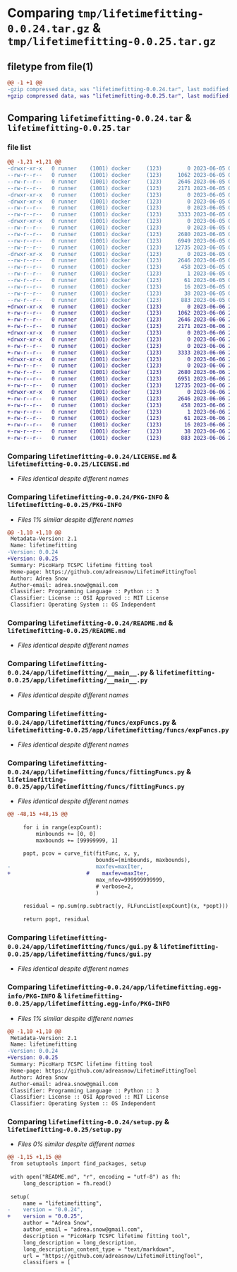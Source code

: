 # Comparing `tmp/lifetimefitting-0.0.24.tar.gz` & `tmp/lifetimefitting-0.0.25.tar.gz`

## filetype from file(1)

```diff
@@ -1 +1 @@
-gzip compressed data, was "lifetimefitting-0.0.24.tar", last modified: Mon Jun  5 06:06:22 2023, max compression
+gzip compressed data, was "lifetimefitting-0.0.25.tar", last modified: Tue Jun  6 23:42:51 2023, max compression
```

## Comparing `lifetimefitting-0.0.24.tar` & `lifetimefitting-0.0.25.tar`

### file list

```diff
@@ -1,21 +1,21 @@
-drwxr-xr-x   0 runner    (1001) docker     (123)        0 2023-06-05 06:06:22.080037 lifetimefitting-0.0.24/
--rw-r--r--   0 runner    (1001) docker     (123)     1062 2023-06-05 06:06:09.000000 lifetimefitting-0.0.24/LICENSE.md
--rw-r--r--   0 runner    (1001) docker     (123)     2646 2023-06-05 06:06:22.080037 lifetimefitting-0.0.24/PKG-INFO
--rw-r--r--   0 runner    (1001) docker     (123)     2171 2023-06-05 06:06:09.000000 lifetimefitting-0.0.24/README.md
-drwxr-xr-x   0 runner    (1001) docker     (123)        0 2023-06-05 06:06:22.076037 lifetimefitting-0.0.24/app/
-drwxr-xr-x   0 runner    (1001) docker     (123)        0 2023-06-05 06:06:22.076037 lifetimefitting-0.0.24/app/lifetimefitting/
--rw-r--r--   0 runner    (1001) docker     (123)        0 2023-06-05 06:06:09.000000 lifetimefitting-0.0.24/app/lifetimefitting/__init__.py
--rw-r--r--   0 runner    (1001) docker     (123)     3333 2023-06-05 06:06:09.000000 lifetimefitting-0.0.24/app/lifetimefitting/__main__.py
-drwxr-xr-x   0 runner    (1001) docker     (123)        0 2023-06-05 06:06:22.080037 lifetimefitting-0.0.24/app/lifetimefitting/funcs/
--rw-r--r--   0 runner    (1001) docker     (123)        0 2023-06-05 06:06:09.000000 lifetimefitting-0.0.24/app/lifetimefitting/funcs/__init__.py
--rw-r--r--   0 runner    (1001) docker     (123)     2680 2023-06-05 06:06:09.000000 lifetimefitting-0.0.24/app/lifetimefitting/funcs/expFuncs.py
--rw-r--r--   0 runner    (1001) docker     (123)     6949 2023-06-05 06:06:09.000000 lifetimefitting-0.0.24/app/lifetimefitting/funcs/fittingFuncs.py
--rw-r--r--   0 runner    (1001) docker     (123)    12735 2023-06-05 06:06:09.000000 lifetimefitting-0.0.24/app/lifetimefitting/funcs/gui.py
-drwxr-xr-x   0 runner    (1001) docker     (123)        0 2023-06-05 06:06:22.080037 lifetimefitting-0.0.24/app/lifetimefitting.egg-info/
--rw-r--r--   0 runner    (1001) docker     (123)     2646 2023-06-05 06:06:22.000000 lifetimefitting-0.0.24/app/lifetimefitting.egg-info/PKG-INFO
--rw-r--r--   0 runner    (1001) docker     (123)      458 2023-06-05 06:06:22.000000 lifetimefitting-0.0.24/app/lifetimefitting.egg-info/SOURCES.txt
--rw-r--r--   0 runner    (1001) docker     (123)        1 2023-06-05 06:06:22.000000 lifetimefitting-0.0.24/app/lifetimefitting.egg-info/dependency_links.txt
--rw-r--r--   0 runner    (1001) docker     (123)       61 2023-06-05 06:06:22.000000 lifetimefitting-0.0.24/app/lifetimefitting.egg-info/requires.txt
--rw-r--r--   0 runner    (1001) docker     (123)       16 2023-06-05 06:06:22.000000 lifetimefitting-0.0.24/app/lifetimefitting.egg-info/top_level.txt
--rw-r--r--   0 runner    (1001) docker     (123)       38 2023-06-05 06:06:22.080037 lifetimefitting-0.0.24/setup.cfg
--rw-r--r--   0 runner    (1001) docker     (123)      883 2023-06-05 06:06:09.000000 lifetimefitting-0.0.24/setup.py
+drwxr-xr-x   0 runner    (1001) docker     (123)        0 2023-06-06 23:42:51.761957 lifetimefitting-0.0.25/
+-rw-r--r--   0 runner    (1001) docker     (123)     1062 2023-06-06 23:42:39.000000 lifetimefitting-0.0.25/LICENSE.md
+-rw-r--r--   0 runner    (1001) docker     (123)     2646 2023-06-06 23:42:51.761957 lifetimefitting-0.0.25/PKG-INFO
+-rw-r--r--   0 runner    (1001) docker     (123)     2171 2023-06-06 23:42:39.000000 lifetimefitting-0.0.25/README.md
+drwxr-xr-x   0 runner    (1001) docker     (123)        0 2023-06-06 23:42:51.757957 lifetimefitting-0.0.25/app/
+drwxr-xr-x   0 runner    (1001) docker     (123)        0 2023-06-06 23:42:51.757957 lifetimefitting-0.0.25/app/lifetimefitting/
+-rw-r--r--   0 runner    (1001) docker     (123)        0 2023-06-06 23:42:39.000000 lifetimefitting-0.0.25/app/lifetimefitting/__init__.py
+-rw-r--r--   0 runner    (1001) docker     (123)     3333 2023-06-06 23:42:39.000000 lifetimefitting-0.0.25/app/lifetimefitting/__main__.py
+drwxr-xr-x   0 runner    (1001) docker     (123)        0 2023-06-06 23:42:51.761957 lifetimefitting-0.0.25/app/lifetimefitting/funcs/
+-rw-r--r--   0 runner    (1001) docker     (123)        0 2023-06-06 23:42:39.000000 lifetimefitting-0.0.25/app/lifetimefitting/funcs/__init__.py
+-rw-r--r--   0 runner    (1001) docker     (123)     2680 2023-06-06 23:42:39.000000 lifetimefitting-0.0.25/app/lifetimefitting/funcs/expFuncs.py
+-rw-r--r--   0 runner    (1001) docker     (123)     6951 2023-06-06 23:42:39.000000 lifetimefitting-0.0.25/app/lifetimefitting/funcs/fittingFuncs.py
+-rw-r--r--   0 runner    (1001) docker     (123)    12735 2023-06-06 23:42:39.000000 lifetimefitting-0.0.25/app/lifetimefitting/funcs/gui.py
+drwxr-xr-x   0 runner    (1001) docker     (123)        0 2023-06-06 23:42:51.761957 lifetimefitting-0.0.25/app/lifetimefitting.egg-info/
+-rw-r--r--   0 runner    (1001) docker     (123)     2646 2023-06-06 23:42:51.000000 lifetimefitting-0.0.25/app/lifetimefitting.egg-info/PKG-INFO
+-rw-r--r--   0 runner    (1001) docker     (123)      458 2023-06-06 23:42:51.000000 lifetimefitting-0.0.25/app/lifetimefitting.egg-info/SOURCES.txt
+-rw-r--r--   0 runner    (1001) docker     (123)        1 2023-06-06 23:42:51.000000 lifetimefitting-0.0.25/app/lifetimefitting.egg-info/dependency_links.txt
+-rw-r--r--   0 runner    (1001) docker     (123)       61 2023-06-06 23:42:51.000000 lifetimefitting-0.0.25/app/lifetimefitting.egg-info/requires.txt
+-rw-r--r--   0 runner    (1001) docker     (123)       16 2023-06-06 23:42:51.000000 lifetimefitting-0.0.25/app/lifetimefitting.egg-info/top_level.txt
+-rw-r--r--   0 runner    (1001) docker     (123)       38 2023-06-06 23:42:51.761957 lifetimefitting-0.0.25/setup.cfg
+-rw-r--r--   0 runner    (1001) docker     (123)      883 2023-06-06 23:42:39.000000 lifetimefitting-0.0.25/setup.py
```

### Comparing `lifetimefitting-0.0.24/LICENSE.md` & `lifetimefitting-0.0.25/LICENSE.md`

 * *Files identical despite different names*

### Comparing `lifetimefitting-0.0.24/PKG-INFO` & `lifetimefitting-0.0.25/PKG-INFO`

 * *Files 1% similar despite different names*

```diff
@@ -1,10 +1,10 @@
 Metadata-Version: 2.1
 Name: lifetimefitting
-Version: 0.0.24
+Version: 0.0.25
 Summary: PicoHarp TCSPC lifetime fitting tool
 Home-page: https://github.com/adreasnow/LifetimeFittingTool
 Author: Adrea Snow
 Author-email: adrea.snow@gmail.com
 Classifier: Programming Language :: Python :: 3
 Classifier: License :: OSI Approved :: MIT License
 Classifier: Operating System :: OS Independent
```

### Comparing `lifetimefitting-0.0.24/README.md` & `lifetimefitting-0.0.25/README.md`

 * *Files identical despite different names*

### Comparing `lifetimefitting-0.0.24/app/lifetimefitting/__main__.py` & `lifetimefitting-0.0.25/app/lifetimefitting/__main__.py`

 * *Files identical despite different names*

### Comparing `lifetimefitting-0.0.24/app/lifetimefitting/funcs/expFuncs.py` & `lifetimefitting-0.0.25/app/lifetimefitting/funcs/expFuncs.py`

 * *Files identical despite different names*

### Comparing `lifetimefitting-0.0.24/app/lifetimefitting/funcs/fittingFuncs.py` & `lifetimefitting-0.0.25/app/lifetimefitting/funcs/fittingFuncs.py`

 * *Files identical despite different names*

```diff
@@ -48,15 +48,15 @@
 
     for i in range(expCount):
         minbounds += [0, 0]
         maxbounds += [99999999, 1]
 
     popt, pcov = curve_fit(fitFunc, x, y,
                            bounds=(minbounds, maxbounds),
-                           maxfev=maxIter,
+                        #    maxfev=maxIter,
                            max_nfev=999999999999,
                            # verbose=2,
                            )
 
     residual = np.sum(np.subtract(y, FLFuncList[expCount](x, *popt)))
 
     return popt, residual
```

### Comparing `lifetimefitting-0.0.24/app/lifetimefitting/funcs/gui.py` & `lifetimefitting-0.0.25/app/lifetimefitting/funcs/gui.py`

 * *Files identical despite different names*

### Comparing `lifetimefitting-0.0.24/app/lifetimefitting.egg-info/PKG-INFO` & `lifetimefitting-0.0.25/app/lifetimefitting.egg-info/PKG-INFO`

 * *Files 1% similar despite different names*

```diff
@@ -1,10 +1,10 @@
 Metadata-Version: 2.1
 Name: lifetimefitting
-Version: 0.0.24
+Version: 0.0.25
 Summary: PicoHarp TCSPC lifetime fitting tool
 Home-page: https://github.com/adreasnow/LifetimeFittingTool
 Author: Adrea Snow
 Author-email: adrea.snow@gmail.com
 Classifier: Programming Language :: Python :: 3
 Classifier: License :: OSI Approved :: MIT License
 Classifier: Operating System :: OS Independent
```

### Comparing `lifetimefitting-0.0.24/setup.py` & `lifetimefitting-0.0.25/setup.py`

 * *Files 0% similar despite different names*

```diff
@@ -1,15 +1,15 @@
 from setuptools import find_packages, setup
 
 with open("README.md", "r", encoding = "utf-8") as fh:
     long_description = fh.read()
 
 setup(
     name = "lifetimefitting",
-    version = "0.0.24",
+    version = "0.0.25",
     author = "Adrea Snow",
     author_email = "adrea.snow@gmail.com",
     description = "PicoHarp TCSPC lifetime fitting tool",
     long_description = long_description,
     long_description_content_type = "text/markdown",
     url = "https://github.com/adreasnow/LifetimeFittingTool",
     classifiers = [
```

